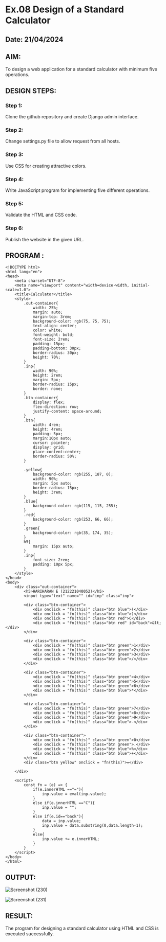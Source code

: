 # Ex.08 Design of a Standard Calculator
## Date: 21/04/2024

## AIM:
To design a web application for a standard calculator with minimum five operations.

## DESIGN STEPS:

### Step 1:
Clone the github repository and create Django admin interface.

### Step 2:
Change settings.py file to allow request from all hosts.

### Step 3:
Use CSS for creating attractive colors.

### Step 4:
Write JavaScript program for implementing five different operations.

### Step 5:
Validate the HTML and CSS code.

### Step 6:
Publish the website in the given URL.

## PROGRAM :
```
<!DOCTYPE html>
<html lang="en">
<head>
    <meta charset="UTF-8">
    <meta name="viewport" content="width=device-width, initial-scale=1.0">
    <title>Calculator</title>
    <style>
        .out-container{
            width: 25%;
            margin: auto;
            margin-top: 3rem;
            background-color: rgb(75, 75, 75);
            text-align: center;
            color: white;
            font-weight: bold;
            font-size: 2rem;
            padding: 15px;
            padding-bottom: 30px;
            border-radius: 30px;
            height: 70%;
        }
        .inp{
            width: 90%;
            height: 2rem;
            margin: 5px;
            border-radius: 15px;
            border: none;
        }
        .btn-container{
            display: flex;
            flex-direction: row;
            justify-content: space-around;
        }
        .btn{
            width: 4rem;
            height: 4rem;
            padding: 5px;   
            margin:10px auto;
            cursor: pointer;
            display: grid;
            place-content:center;
            border-radius: 50%;
        }

        .yellow{
            background-color: rgb(255, 187, 0);
            width: 90%;
            margin: 5px auto;
            border-radius: 15px;
            height: 3rem;
        }
        .blue{
            background-color: rgb(115, 115, 255);
        }
        .red{
            background-color: rgb(253, 66, 66);
        }
        .green{
            background-color: rgb(35, 174, 35);
        }
        h5{
            margin: 15px auto;
        }
        .inp{
            font-size: 2rem;
            padding: 10px 5px; 
        }
    </style>
</head>
<body>
    <div class="out-container">
        <h5>HARIHARAN E (212221040052)</h5>
        <input type="text" name="" id="inp" class="inp">
        
        <div class="btn-container">
            <div onclick = "fn(this)" class="btn blue">(</div>
            <div onclick = "fn(this)" class="btn blue">)</div>
            <div onclick = "fn(this)" class="btn red">C</div>
            <div onclick = "fn(this)" class="btn red" id="back">&lt;</div>
        </div>

        <div class="btn-container">
            <div onclick = "fn(this)" class="btn green">1</div>
            <div onclick = "fn(this)" class="btn green">2</div>
            <div onclick = "fn(this)" class="btn green">3</div>
            <div onclick = "fn(this)" class="btn blue">/</div>
        </div>

        <div class="btn-container">
            <div onclick = "fn(this)" class="btn green">4</div>
            <div onclick = "fn(this)" class="btn green">5</div>
            <div onclick = "fn(this)" class="btn green">6</div>
            <div onclick = "fn(this)" class="btn blue">*</div>
        </div>

        <div class="btn-container">
            <div onclick = "fn(this)" class="btn green">7</div>
            <div onclick = "fn(this)" class="btn green">8</div>
            <div onclick = "fn(this)" class="btn green">9</div>
            <div onclick = "fn(this)" class="btn blue">-</div>
        </div>

        <div class="btn-container">
            <div onclick = "fn(this)" class="btn green">0</div>
            <div onclick = "fn(this)" class="btn green">.</div>
            <div onclick = "fn(this)" class="btn blue">%</div>
            <div onclick = "fn(this)" class="btn blue">+</div>    
        </div>
        <div class="btn yellow" onclick = "fn(this)">=</div>

    </div>

    <script>
        const fn = (e) => {
            if(e.innerHTML =="="){
                inp.value = eval(inp.value);
            }
            else if(e.innerHTML =="C"){
                inp.value = "";
            }
            else if(e.id=="back"){
                data = inp.value;
                inp.value = data.substring(0,data.length-1);
            }
            else{
                inp.value += e.innerHTML;
            }
        }
    </script>
</body>
</html>
```
## OUTPUT:
![Screenshot (230)](https://github.com/hariharan0033/Calc/assets/125666185/c0855abb-f76b-445a-86d9-8d65abfbab03)

![Screenshot (231)](https://github.com/hariharan0033/Calc/assets/125666185/a7216227-1578-4bb4-b9ac-b43759706e03)



## RESULT:
The program for designing a standard calculator using HTML and CSS is executed successfully.
